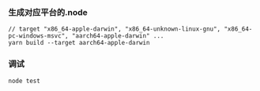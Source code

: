 ### 生成对应平台的.node
```
// target "x86_64-apple-darwin", "x86_64-unknown-linux-gnu", "x86_64-pc-windows-msvc", "aarch64-apple-darwin" ...
yarn build --target aarch64-apple-darwin
```
### 调试
```
node test
```
